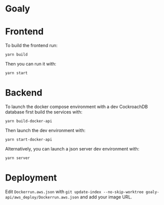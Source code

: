 # Goaly

# Frontend

To build the frontend run:

```
yarn build
```

Then you can run it with:

```
yarn start
```

# Backend

To launch the docker compose environment with a dev CockroachDB database first build the services with:

```
yarn build-docker-api
```

Then launch the dev environment with:

```
yarn start-docker-api
```

Alternatively, you can launch a json server dev environment with:

```
yarn server
```

# Deployment

Edit `Dockerrun.aws.json` with `git update-index --no-skip-worktree goaly-api/aws_deploy/Dockerrun.aws.json` and add
your image URL.
